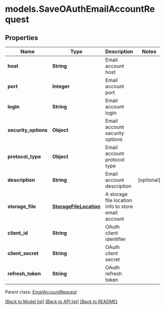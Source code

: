 # models.SaveOAuthEmailAccountRequest
## Properties
Name | Type | Description | Notes
------------ | ------------- | ------------- | -------------
**host** | **String** | Email account host | 
**port** | **Integer** | Email account port | 
**login** | **String** | Email account login | 
**security_options** | **Object** | Email account security options | 
**protocol_type** | **Object** | Email account protocol type | 
**description** | **String** | Email account description | [optional] 
**storage_file** | [**StorageFileLocation**](StorageFileLocation.md) | A storage file location info to store email account | 
**client_id** | **String** | OAuth client identifier | 
**client_secret** | **String** | OAuth client secret | 
**refresh_token** | **String** | OAuth refresh token | 

 Parent class: [EmailAccountRequest](EmailAccountRequest.md)

[[Back to Model list]](README.md#documentation-for-models) [[Back to API list]](README.md#documentation-for-api-endpoints) [[Back to README]](README.md)


